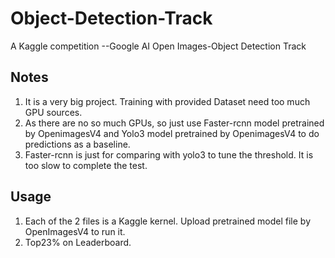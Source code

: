 # Object-Detection-Track
A Kaggle competition --Google AI Open Images-Object Detection Track
## Notes
1. It is a very big project. Training with provided Dataset need too much GPU sources. 
2. As there are no so much GPUs, so just use Faster-rcnn model pretrained  by OpenimagesV4 and Yolo3 model pretrained by OpenimagesV4 to do  predictions as a baseline.
3. Faster-rcnn is just for comparing with yolo3 to tune the threshold. It is too slow to complete the test. 
## Usage
1. Each of the 2 files is a Kaggle kernel. Upload pretrained model file by OpenImagesV4 to run it.
2. Top23% on Leaderboard.

